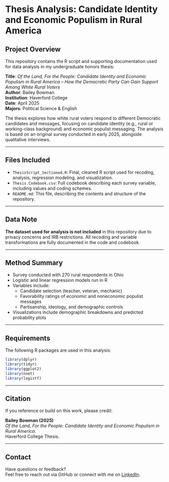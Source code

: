 # Thesis Analysis: Candidate Identity and Economic Populism in Rural America

## Project Overview

This repository contains the R script and supporting documentation used for data analysis in my undergraduate honors thesis:

**Title**: *Of the Land, For the People: Candidate Identity and Economic Populism in Rural America – How the Democratic Party Can Gain Support Among White Rural Voters*  
**Author**: Bailey Bowman  
**Institution**: Haverford College  
**Date**: April 2025  
**Majors**: Political Science & English

The thesis explores how white rural voters respond to different Democratic candidates and messages, focusing on candidate identity (e.g., rural or working-class background) and economic populist messaging. The analysis is based on an original survey conducted in early 2025, alongside qualitative interviews.

---

## Files Included

- `ThesisScript_Sectioned.R`: Final, cleaned R script used for recoding, analysis, regression modeling, and visualization.
- `Thesis.Codebook.csv`: Full codebook describing each survey variable, including values and coding schemes.
- `README.md`: This file, describing the contents and structure of the repository.

---

## Data Note

**The dataset used for analysis is not included** in this repository due to privacy concerns and IRB restrictions. All recoding and variable transformations are fully documented in the code and codebook.

---

## Method Summary

- Survey conducted with 270 rural respondents in Ohio
- Logistic and linear regression models run in R
- Variables include:
  - Candidate selection (teacher, veteran, mechanic)
  - Favorability ratings of economic and noneconomic populist messages
  - Partisanship, ideology, and demographic controls
- Visualizations include demographic breakdowns and predicted probability plots

---

## Requirements

The following R packages are used in this analysis:

```r
library(dplyr)
library(tidyr)
library(ggplot2)
library(nnet)
library(logistf)
```

---

## Citation

If you reference or build on this work, please credit:

**Bailey Bowman (2025)**  
*Of the Land, For the People: Candidate Identity and Economic Populism in Rural America*.  
Haverford College Thesis.

---

## Contact

Have questions or feedback?  
Feel free to reach out via GitHub or connect with me on [LinkedIn](https://www.linkedin.com/in/baileybowman2025/).

